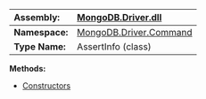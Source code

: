 | **Assembly:** | [MongoDB.Driver.dll](MongoDB_Driver.md) |
|:--------------|:----------------------------------------|
| **Namespace:** | [MongoDB.Driver.Command](N_MongoDB_Driver_Command.md) |
| **Type Name:** | AssertInfo (class)                      |

**Methods:**
  * [Constructors](#Constructors.md)
